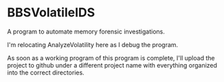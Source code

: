 # BBSVolatileIDS
A program to automate memory forensic investigations.

I'm relocating AnalyzeVolatility here as I debug the program.

As soon as a working program of this program is complete, I'll upload the project to github under a different project name with everything organized into the correct directories. 
